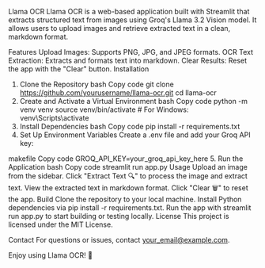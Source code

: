 Llama OCR
Llama OCR is a web-based application built with Streamlit that extracts structured text from images using Groq's Llama 3.2 Vision model. It allows users to upload images and retrieve extracted text in a clean, markdown format.

Features
Upload Images: Supports PNG, JPG, and JPEG formats.
OCR Text Extraction: Extracts and formats text into markdown.
Clear Results: Reset the app with the "Clear" button.
Installation
1. Clone the Repository
bash
Copy code
git clone https://github.com/yourusername/llama-ocr.git
cd llama-ocr
2. Create and Activate a Virtual Environment
bash
Copy code
python -m venv venv
source venv/bin/activate  # For Windows: venv\Scripts\activate
3. Install Dependencies
bash
Copy code
pip install -r requirements.txt
4. Set Up Environment Variables
Create a .env file and add your Groq API key:

makefile
Copy code
GROQ_API_KEY=your_groq_api_key_here
5. Run the Application
bash
Copy code
streamlit run app.py
Usage
Upload an image from the sidebar.
Click "Extract Text 🔍" to process the image and extract text.
View the extracted text in markdown format.
Click "Clear 🗑️" to reset the app.
Build
Clone the repository to your local machine.
Install Python dependencies via pip install -r requirements.txt.
Run the app with streamlit run app.py to start building or testing locally.
License
This project is licensed under the MIT License.

Contact
For questions or issues, contact your_email@example.com.

Enjoy using Llama OCR! 🦙

